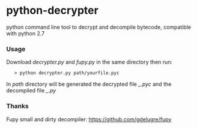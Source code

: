 python-decrypter
================

python command line tool to decrypt and decompile bytecode, compatible with python 2.7


### Usage
Download *decrypter.py* and *fupy.py* in the same directory then run:
```
   > python decrypter.py path/yourfile.pyc
```
In *path* directory will be generated the decrypted file *_.pyc* and the decompiled file *_.py* 

### Thanks
Fupy small and dirty decompiler: https://github.com/gdelugre/fupy
